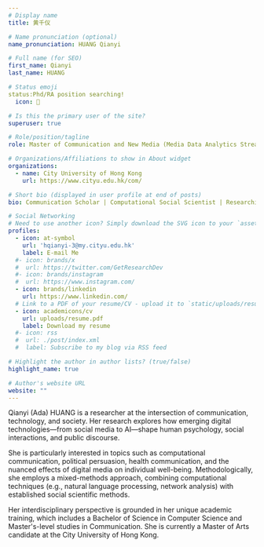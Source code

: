 ```yaml
---
# Display name
title: 黄千仪

# Name pronunciation (optional)
name_pronunciation: HUANG Qianyi

# Full name (for SEO)
first_name: Qianyi
last_name: HUANG

# Status emoji
status:Phd/RA position searching!
  icon: 🙌

# Is this the primary user of the site?
superuser: true

# Role/position/tagline
role: Master of Communication and New Media (Media Data Analytics Stream)

# Organizations/Affiliations to show in About widget
organizations:
  - name: City University of Hong Kong
    url: https://www.cityu.edu.hk/com/

# Short bio (displayed in user profile at end of posts)
bio: Communication Scholar | Computational Social Scientist | Researching Social Media, Political/Health Communication, and Human-AI Interaction

# Social Networking
# Need to use another icon? Simply download the SVG icon to your `assets/media/icons/` folder.
profiles:
  - icon: at-symbol
    url: 'hqianyi-3@my.cityu.edu.hk'
    label: E-mail Me
  #- icon: brands/x
  #  url: https://twitter.com/GetResearchDev
  #- icon: brands/instagram
  #  url: https://www.instagram.com/
  - icon: brands/linkedin
    url: https://www.linkedin.com/
  # Link to a PDF of your resume/CV - upload it to `static/uploads/resume.pdf`
  - icon: academicons/cv
    url: uploads/resume.pdf
    label: Download my resume
  #- icon: rss
  #  url: ./post/index.xml
  #  label: Subscribe to my blog via RSS feed

# Highlight the author in author lists? (true/false)
highlight_name: true

# Author's website URL
website: ""
---
```


Qianyi (Ada) HUANG is a researcher at the intersection of communication, technology, and society. Her research explores how emerging digital technologies—from social media to AI—shape human psychology, social interactions, and public discourse.

She is particularly interested in topics such as computational communication, political persuasion, health communication, and the nuanced effects of digital media on individual well-being. Methodologically, she employs a mixed-methods approach, combining computational techniques (e.g., natural language processing, network analysis) with established social scientific methods.

Her interdisciplinary perspective is grounded in her unique academic training, which includes a Bachelor of Science in Computer Science and Master's-level studies in Communication. She is currently a Master of Arts candidate at the City University of Hong Kong.
